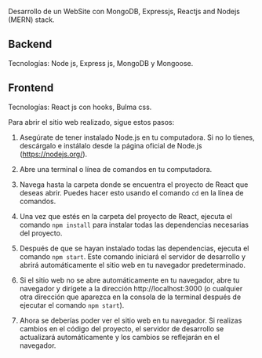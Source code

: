 
Desarrollo de un WebSite con MongoDB, Expressjs, Reactjs and Nodejs (MERN) stack. 

## Backend
Tecnologías: Node js, Express js, MongoDB y Mongoose.

## Frontend
Tecnologías: React js con hooks, Bulma css.

Para abrir el sitio web realizado, sigue estos pasos:

1. Asegúrate de tener instalado Node.js en tu computadora. Si no lo tienes, descárgalo e instálalo desde la página oficial de Node.js (https://nodejs.org/).

2. Abre una terminal o línea de comandos en tu computadora.

3. Navega hasta la carpeta donde se encuentra el proyecto de React que deseas abrir. Puedes hacer esto usando el comando `cd` en la línea de comandos.

4. Una vez que estés en la carpeta del proyecto de React, ejecuta el comando `npm install` para instalar todas las dependencias necesarias del proyecto.

5. Después de que se hayan instalado todas las dependencias, ejecuta el comando `npm start`. Este comando iniciará el servidor de desarrollo y abrirá automáticamente el sitio web en tu navegador predeterminado.

6. Si el sitio web no se abre automáticamente en tu navegador, abre tu navegador y dirígete a la dirección http://localhost:3000 (o cualquier otra dirección que aparezca en la consola de la terminal después de ejecutar el comando `npm start`).

7. Ahora se deberías poder ver el sitio web  en tu navegador. Si realizas cambios en el código del proyecto, el servidor de desarrollo se actualizará automáticamente y los cambios se reflejarán en el navegador.




